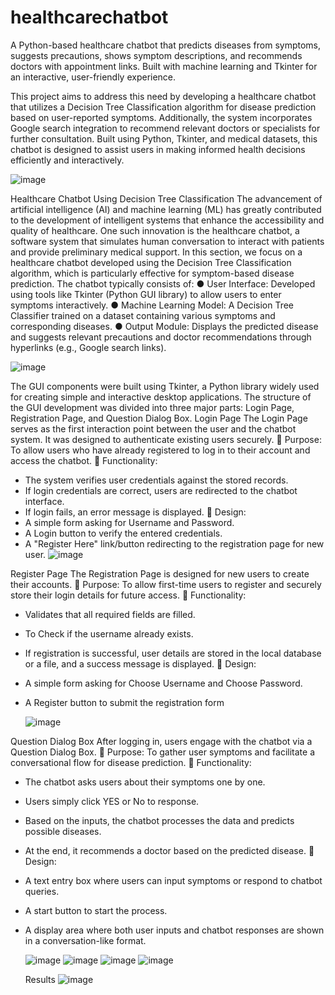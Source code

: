 # healthcarechatbot
A Python-based healthcare chatbot that predicts diseases from symptoms, suggests precautions, shows symptom descriptions, and recommends doctors with appointment links. Built with machine learning and Tkinter for an interactive, user-friendly experience.

This project aims to address this need by developing a healthcare chatbot that utilizes a Decision Tree Classification algorithm for disease prediction based on user-reported symptoms. Additionally, the system incorporates Google search integration to recommend relevant doctors or specialists for further consultation. Built using Python, Tkinter, and medical datasets, this chatbot is designed to assist users in making informed health decisions efficiently and interactively.

![image](https://github.com/user-attachments/assets/bb1ae9e0-7559-4035-9a2e-6711967f730d)

Healthcare Chatbot Using Decision Tree Classification
The advancement of artificial intelligence (AI) and machine learning (ML) has greatly contributed to the development of intelligent systems that enhance the accessibility and quality of healthcare. One such innovation is the healthcare chatbot, a software system that simulates human conversation to interact with patients and provide preliminary medical support. In this section, we focus on a healthcare chatbot developed using the Decision Tree Classification algorithm, which is particularly effective for symptom-based disease prediction.
The chatbot typically consists of:
● User Interface: Developed using tools like Tkinter (Python GUI library) to allow users to enter symptoms interactively.
● Machine Learning Model: A Decision Tree Classifier trained on a dataset containing various symptoms and corresponding diseases.
● Output Module: Displays the predicted disease and suggests relevant precautions and doctor recommendations through hyperlinks (e.g., Google search links).

![image](https://github.com/user-attachments/assets/f0806545-ee69-4864-914a-49a3322073b4)

The GUI components were built using Tkinter, a Python library widely used for creating simple and interactive desktop applications. The structure of the GUI development was divided into three major parts: Login Page, Registration Page, and Question Dialog Box.
Login Page
The Login Page serves as the first interaction point between the user and the chatbot system. It was designed to authenticate existing users securely. 
 Purpose: To allow users who have already registered to log in to their account and access the chatbot.
 Functionality:
- The system verifies user credentials against the stored records.
- If login credentials are correct, users are redirected to the chatbot interface.
- If login fails, an error message is displayed.
 Design:
- A simple form asking for Username and Password.
- A Login button to verify the entered credentials.
- A "Register Here" link/button redirecting to the registration page for new user.
![image](https://github.com/user-attachments/assets/9d9e8efd-8b88-4057-8534-ab59a6c6cacc)

Register Page
The Registration Page is designed for new users to create their accounts.
 Purpose: To allow first-time users to register and securely store their login details for future access.
 Functionality:
- Validates that all required fields are filled.
- To Check if the username already exists.
- If registration is successful, user details are stored in the local database or a file, and a success message is displayed.
 Design:
- A simple form asking for Choose Username and Choose
Password.
- A Register button to submit the registration form

  ![image](https://github.com/user-attachments/assets/2ada9fb0-981e-4fb6-8bb8-247e9d427acb)

Question Dialog Box
After logging in, users engage with the chatbot via a Question Dialog Box.
 Purpose: To gather user symptoms and facilitate a conversational flow for disease prediction.
 Functionality:
- The chatbot asks users about their symptoms one by one.
- Users simply click YES or No to response.
- Based on the inputs, the chatbot processes the data and predicts possible diseases.
- At the end, it recommends a doctor based on the predicted disease.
 Design:
- A text entry box where users can input symptoms or respond to chatbot queries.
- A start button to start the process.
- A display area where both user inputs and chatbot responses are shown in a conversation-like format.

  ![image](https://github.com/user-attachments/assets/eadba2b2-fbbf-4894-84c5-b379af21dd1b)
  ![image](https://github.com/user-attachments/assets/0e8dde03-9296-4f0b-8aa6-d6e39b3724b7)
  ![image](https://github.com/user-attachments/assets/dca460a8-5f4f-4541-9a69-6f0b148346cc)
  ![image](https://github.com/user-attachments/assets/7c909832-0eb5-427a-90da-383c88757244)

  Results
  ![image](https://github.com/user-attachments/assets/7d49afbc-6990-40ea-af92-64dd9e44402c)



